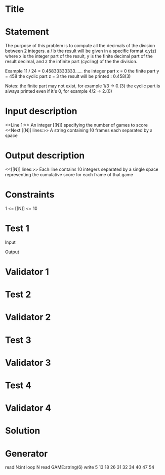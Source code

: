# Title

# Statement
The purpose of this problem is to compute all the decimals of the division between 2 integers. a / b
the result will be given in a specific format x.y(z) where x is the integer part of the result, y is the finite decimal part of the result decimal, and z the infinite part (cycling) of the the division.

Example
11 / 24 = 0.45833333333......
the integer part x = 0
the finite part y = 458
the cyclic part z = 3
the result will be printed : 0.458(3)

Notes:
the finite part may not exist, for example 1/3 -> 0.(3)
the cyclic part is always printed even if it's 0, for example 4/2 -> 2.(0)

# Input description
<<Line 1:>> An integer [[N]] specifying the number of games to score
<<Next [[N]] lines:>> A string containing 10 frames each separated by a space

# Output description
<<[[N]] lines:>> Each line contains 10 integers separated by a single space representing the cumulative score for each frame of that game

# Constraints
1 <= [[N]] <= 10

# Test 1
Input

Output

# Validator 1


# Test 2

# Validator 2

# Test 3

# Validator 3

# Test 4

# Validator 4

# Solution 


# Generator

read N:int
loop N read GAME:string(6)
write 5 13 18 26 31 32 34 40 47 54